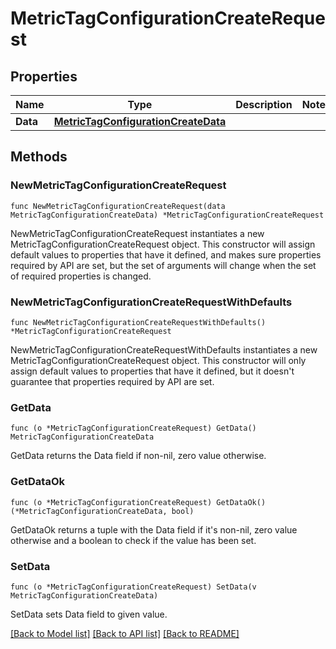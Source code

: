 # MetricTagConfigurationCreateRequest

## Properties

Name | Type | Description | Notes
---- | ---- | ----------- | ------
**Data** | [**MetricTagConfigurationCreateData**](MetricTagConfigurationCreateData.md) |  | 

## Methods

### NewMetricTagConfigurationCreateRequest

`func NewMetricTagConfigurationCreateRequest(data MetricTagConfigurationCreateData) *MetricTagConfigurationCreateRequest`

NewMetricTagConfigurationCreateRequest instantiates a new MetricTagConfigurationCreateRequest object.
This constructor will assign default values to properties that have it defined,
and makes sure properties required by API are set, but the set of arguments
will change when the set of required properties is changed.

### NewMetricTagConfigurationCreateRequestWithDefaults

`func NewMetricTagConfigurationCreateRequestWithDefaults() *MetricTagConfigurationCreateRequest`

NewMetricTagConfigurationCreateRequestWithDefaults instantiates a new MetricTagConfigurationCreateRequest object.
This constructor will only assign default values to properties that have it defined,
but it doesn't guarantee that properties required by API are set.

### GetData

`func (o *MetricTagConfigurationCreateRequest) GetData() MetricTagConfigurationCreateData`

GetData returns the Data field if non-nil, zero value otherwise.

### GetDataOk

`func (o *MetricTagConfigurationCreateRequest) GetDataOk() (*MetricTagConfigurationCreateData, bool)`

GetDataOk returns a tuple with the Data field if it's non-nil, zero value otherwise
and a boolean to check if the value has been set.

### SetData

`func (o *MetricTagConfigurationCreateRequest) SetData(v MetricTagConfigurationCreateData)`

SetData sets Data field to given value.



[[Back to Model list]](../README.md#documentation-for-models) [[Back to API list]](../README.md#documentation-for-api-endpoints) [[Back to README]](../README.md)


